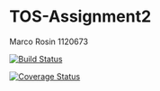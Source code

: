 # TOS-Assignment2
Marco Rosin 1120673

[![Build Status](https://travis-ci.com/MGufo/TOS-Assignment2.svg?branch=master)](https://travis-ci.com/MGufo/TOS-Assignment2)

[![Coverage Status](https://coveralls.io/repos/github/MGufo/TOS-Assignment-2/badge.svg?branch=master)](https://coveralls.io/github/MGufo/TOS-Assignment-2?branch=master)
